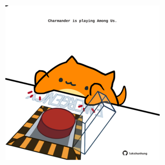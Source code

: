<!-- built at 12/12/2022, 04:00:53 UTC -->
<p align="center">
  <img width="500" height="500" src="./ReadmeImage.svg">
</p>
